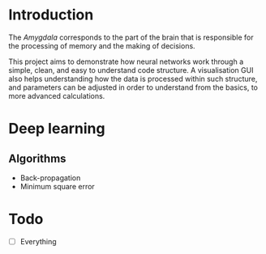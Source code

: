 # Introduction
The *Amygdala* corresponds to the part of the brain that is responsible for the processing of memory and the making of decisions.

This project aims to demonstrate how neural networks work through a simple, clean, and easy to understand code structure. A visualisation GUI also helps understanding how the data is processed within such structure, and parameters can be adjusted in order to understand from the basics, to more advanced calculations.


# Deep learning
## Algorithms
 * Back-propagation
 * Minimum square error


# Todo

 - [ ] Everything
